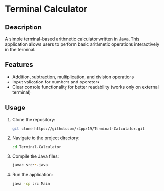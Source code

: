 # Terminal Calculator

## Description
A simple terminal-based arithmetic calculator written in Java. This application allows users to perform basic arithmetic operations interactively in the terminal.

## Features
- Addition, subtraction, multiplication, and division operations
- Input validation for numbers and operators
- Clear console functionality for better readability (works only on external terminal)

## Usage
1. Clone the repository:
    ```bash
    git clone https://github.com/r4ppz19/Terminal-Calculator.git
    ```

2. Navigate to the project directory:
    ```bash
    cd Terminal-Calculator
    ```

3. Compile the Java files:
    ```bash
    javac src/*.java
    ```

4. Run the application:
    ```bash
    java -cp src Main
    ```
